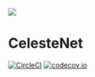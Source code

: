 ![](http://portal.nersc.gov/project/dasrepo/celeste/sample_sky.jpg)


CelesteNet
========

[![CircleCI](https://circleci.com/gh/applied-bayes/celeste.svg?style=svg&circle-token=ce49a9a9ece5eba6d9090d43c6ecba3f8d195b86)](https://circleci.com/gh/applied-bayes/celeste/tree/master)
[![codecov.io](https://codecov.io/gh/applied-bayes/celeste/branch/master/graphs/badge.svg?branch=master&token=Jgzv0gn3rA)](http://codecov.io/github/applied-bayes/celeste?branch=master)
